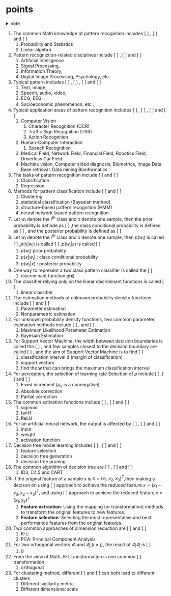 # points

<details><summary>note</summary>
老师说会从这58个空中出29个考，但是我只找到了53个,经过补充现在有56个了
</details>


1. The common Math knowledge of pattern recognition includes [ ] , [ ] and [ ]
	1. Probability and Statistics
	2. Linear algebra
2. Pattern recogniztion-related disciplines include [ ] , [ ] and [ ]
	1. Artificial Intelligence
	2. Signal Processing,
	3. Information Theory,
	4. Digital Image Processing, Psychology, etc.
3. Typical pattern includes [ ] , [ ] , [ ] and [ ]
	1. Text, image;
	2. Speech, audio, video;
	3. ECG, EEG;
	4. Socioeconomic phenomenon, etc；
4. Typical application areas of pattern recognition  includes [ ] , [ ] , [ ] and [ ]
	1. Computer Vision
		1. Character Recognition (OCR)
		2. Traffic Sign Recognition (TSR)
		3. Action Recognition
	2. Human-Computer Interaction
		1. Speech Recognition
	3. Medical Field, Network Field, Financial Field, Robotics Field, Driverless Car Field
	4. Machine vision, Computer aided diagnosis, Biometrics, Image Data Base retrieval, Data mining Bionformatics
5. The tasks of pattern recognition include [ ] and [ ]
	1. Classification
	2. Regression
6. Methods for pattern classification include [ ] and [ ]
	1. Clustering
	2. statistical classification (Bayesian method)
	3. structure-based pattern recognition (HMM)
	4. neural network-based pattern recognition
7. Let $w_i$ denote the $i^{th}$ class and $x$ denote one sample, then the prior probability is definde as [ ] ,the class conditional probability is defined as [ ] , and the posterior probability is defined as [ ]
8. Let $w_i$ denote the $i^{th}$ class and $x$ denote one sample, then $p(w_i)$ is called [ ] ,$p(x|w_i)$ is called [ ] ,$p(w_i|x)$ is called [ ]
	1.  $p(w_i)$ prior probability
	2. $p(x|w_i)$ : class conditional probability
	3. $p(w_i|x)$ :  posterior probability
9. One way to represent a two class pattern classifier is called the [ ]
	1. discriminant function 𝑔(𝐱)
10. The classifier relying only on the linear discriminant functions is called [ ]
	1. linear classifier
11. The estimation methods of unknown probability density functions include [ ] and [ ]
	1. Parameter estimation
	2. Nonparametric estimation
12. For unknown probability density functions, two common parameter estimation methods include [ ] , and [ ]
	1. Maximum Likelihood Parameter Estimation
	2. Bayesian Estimation
13. For Support Vector Machine, the width between decision boundaries is called the [ ] , and few samples closest to the decision boundary are called [ ] , and the aim of Support Vector Machine is to find [ ]
	1. classification interval d (margin of classification)
	2. support vectors
	3. find the 𝐰 that can brings the maximum classification interval
14. For perception, the selection of learning rate Selection of $\rho$ include [ ], [ ] and [ ]
	1. Fixed increment ($ρ_k$ is a nonnegative)
	2. Absolute correction
	3. Partial correction
15. The common activation functions include [ ] , [ ] and [ ]
	1. sigmoid
	2. tanH
	3. ReLU
16. For an artificial neural network, the output is affected by [ ] , [ ] and [ ]
	1. input
	2. weight
	3. activation function
17. Decision tree model learning includes [ ] , [ ] and [ ]
	1. feature selection
	2. decision tree generation
	3. decision tree pruning
18. The common algotithm of decision tree are [ ] , [ ] and [ ]
	1. ID3, C4.5 and CART
19. If the original feature of a sample x is $x=(x_1,x_2,x_3)^T$,then making a decison on  using [ ] approach to achieve the reduced feature $x=(x_1-x_3,x_2-x_3)^T$, and using [ ] approach to achieve the reduced feature $x=(x_1,x_2)^T$
	1. **Feature extraction**:  Using the mapping (or transformation) methods to transform the original features to new features.
	2. **Feature selection**: Selecting the most representative and best performance features from the original features.
20. Two common approaches of dimension reduction are [ ] and [ ]
	1. K-L:
	2. PCA: Principal Component Analysis
21. For two orthogonal vectors $\varPhi_i$ and $\varPhi_j$,($i\neq j$), the result of $\varPhi_i \varPhi_j$ is [ ]
	1.  0
22. From the view of Math, K-L transformation is one common [ ] transformation
	1. orthogonal
23. For clustering method, different [ ] and [ ] can both lead to  different clusters
	1. Different similarity metric
	2. Different dimensional scale





